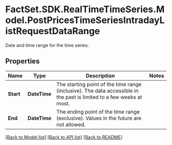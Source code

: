 # FactSet.SDK.RealTimeTimeSeries.Model.PostPricesTimeSeriesIntradayListRequestDataRange
Date and time range for the time series.

## Properties

Name | Type | Description | Notes
------------ | ------------- | ------------- | -------------
**Start** | **DateTime** | The starting point of the time range (inclusive). The data accessible in the past is limited to a few weeks at most. | 
**End** | **DateTime** | The ending point of the time range (exclusive). Values in the future are not allowed. | 

[[Back to Model list]](../README.md#documentation-for-models) [[Back to API list]](../README.md#documentation-for-api-endpoints) [[Back to README]](../README.md)

